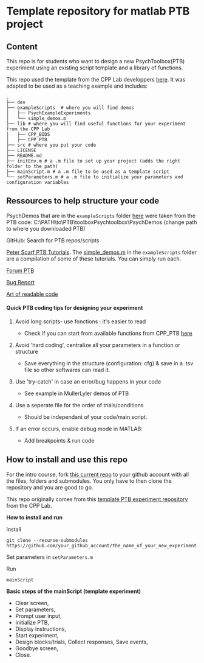 # Template repository for matlab PTB project
## Content
This repo is for students who want to design a new PsychToolbox(PTB) experiment using an existing script template and a library of functions.

This repo used the template from the CPP Lab developpers [here](https://github.com/cpp-lln-lab/template_PTB_experiment).
It was adapted to be used as a teaching example and includes: 

```
.
├── dev
├── exampleScripts  # where you will find demos
│   ├── PsychExampleExperiments    
│   └── simple_demos.m
├── lib # where you will find useful functions for your experiment from the CPP Lab
│   ├── CPP_BIDS
│   ├── CPP_PTB
├── src # where you put your code
├── LICENSE  
├── README.md
├── initEnv.m # a .m file to set up your project (adds the right folder to the path)
├── mainScript.m # a .m file to be used as a template script
└── setParameters.m # a .m file to initialize your parameters and configuration variables

```

## Ressources to help structure your code

PsychDemos that are in the `exampleScripts` folder [here](https://github.com/mwmaclean/my_new_experiment/tree/master/exampleScript/PsychExampleExperiments) were taken from the PTB code:  C:\PATH\to\PTB\toolboxPsychtoolbox\PsychDemos (change path to where you downloaded PTB)

GitHub: Search for PTB repos/scripts

[Peter Scarf PTB Tutorials](https://peterscarfe.com/ptbtutorials.html). The [simple_demos.m](https://github.com/mwmaclean/my_new_experiment/blob/master/exampleScripts/simple_demos.m) in the `exampleScripts` folder are a compilation of some of these tutorials. You can simply run each. 

[Forum PTB](http://www.catb.org/~esr/faqs/smart-questions.html)

[Bug Report](https://www.chiark.greenend.org.uk/~sgtatham/bugs.html)

[Art of readable code](https://twitter.com/RemiGau/status/1457706739739070467)

#### Quick PTB coding tips for designing your experiment

1) Avoid long scripts- use fonctions : it's easier to read
    - Check if you can start from available functions from CPP_PTB [here](https://github.com/cpp-lln-lab/CPP_PTB/tree/f4f5519cb5e0661b8559921d3b71a18351250a09/src)

2) Avoid 'hard coding', centralize all your parameters in a function or structure

    - Save everything in the structure (configuration: cfg) & save in a .tsv file so other softwares can read it.

3) Use 'try-catch' in case an error/bug happens in your code
    - See example in MullerLyler demos of PTB

4) Use a seperate file for the order of trials/conditions
    - Should be independant of your code/main script.

5) If an error occurs, enable debug mode in MATLAB: 
    - Add breakpoints & run code

## How to install and use this repo

For the intro course, fork [this current repo](https://github.com/mwmaclean/my_new_experiment) to your github account with all the files, folders and submodules. You only have to then clone the repository and you are good to go.

This repo originally comes from this
[template PTB experiment repository](https://github.com/cpp-lln-lab/template_PTB_experiment) from the CPP Lab.



**How to install and run**

Install
```
git clone --recurse-submodules https://github.com/your_github_account/the_name_of_your_new_experiment.git

```

Set parameters in `setParameters.m`

Run
```
mainScript
```


**Basic steps of the mainScript (template experiment)**

- Clear screen,
- Set parameters, 
- Prompt user input, 
- Initialize PTB, 
- Display instructions, 
- Start experiment,
- Design blocks/trials, Collect responses, Save events, 
- Goodbye screen, 
- Close.




